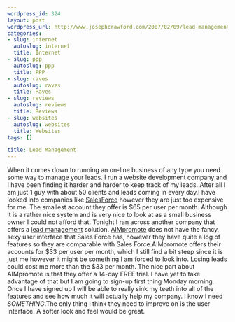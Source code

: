 ```yaml
--- 
wordpress_id: 324
layout: post
wordpress_url: http://www.josephcrawford.com/2007/02/09/lead-management/
categories: 
- slug: internet
  autoslug: internet
  title: Internet
- slug: ppp
  autoslug: ppp
  title: PPP
- slug: raves
  autoslug: raves
  title: Raves
- slug: reviews
  autoslug: reviews
  title: Reviews
- slug: websites
  autoslug: websites
  title: Websites
tags: []

title: Lead Management
---
```

When it comes down to running an on-line business of any type you need some way to manage your leads.  I run a website development company and I have been finding it harder and harder to keep track of my leads.  After all I am just 1 guy with about 50 clients and leads coming in every day.I have looked into companies like [SalesForce](http://www.salesforce.com/) however they are just too expensive for me.  The smallest account they offer is $65 per user per month.  Although it is a rather nice system and is very nice to look at as a small business owner I could not afford that.  Tonight I ran across another company that offers a [lead management](http://www.aimpromote.com/features/) solution.  [AIMpromote](http://www.aimpromote.com/) does not have the fancy, sexy user interface that Sales Force has, however they have quite a log of features so they are comparable with Sales Force.AIMpromote offers their accounts for $33 per user per month, which I still find a bit steep since it is just me however it might be something I am forced to look into.  Losing leads could cost me more than the $33 per month.  The nice part about AIMpromote is that they offer a 14-day FREE trial.  I have yet to take advantage of that but I am going to sign-up first thing Monday morning.  Once I have signed up I will be able to really sink my teeth into all of the features and see how much it will actually help my company.  I know I need _SOMETHING_.The only thing I think they need to improve on is the user interface.  A softer look and feel would be great.

